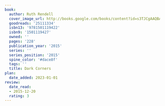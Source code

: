 ```yaml
---
book:
  author: Ruth Rendell
  cover_image_url: http://books.google.com/books/content?id=s3TJCgAAQBAJ&printsec=frontcover&img=1&zoom=1&edge=curl&source=gbs_api
  goodreads: '25111334'
  isbn13: '9781501119422'
  isbn9: '1501119427'
  owned: ''
  pages: '228'
  publication_year: '2015'
  series: ''
  series_position: '2015'
  spine_color: '#dace8f'
  tags: ''
  title: Dark Corners
plan:
  date_added: 2023-01-01
review:
  date_read:
  - 2015-12-20
  rating: 3
---
```

